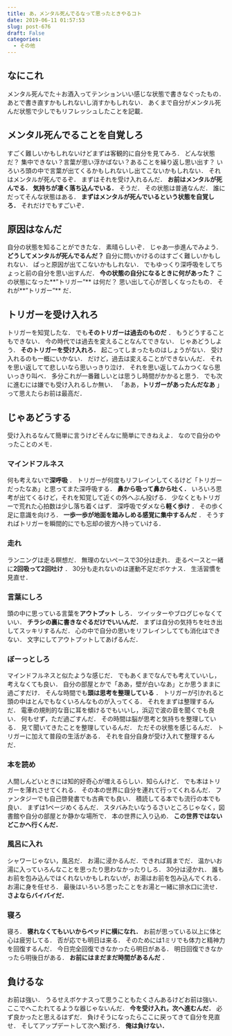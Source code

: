 ```yaml
---
title: あ，メンタル死んでるなって思ったときやるコト
date: 2019-06-11 01:57:53
slug: post-676
draft: False
categories:
  - その他
---
```


## なにこれ

メンタル死んでた＋お酒入ってテンションいい感じな状態で書きなぐったもの． あとで書き直すかもしれないし消すかもしれない． あくまで自分がメンタル死んだ状態で少しでもリフレッシュしたことを記載．  

## メンタル死んでることを自覚しろ

すごく難しいかもしれないけどまずは客観的に自分を見てみろ． どんな状態だ？   集中できない？言葉が思い浮かばない？あることを繰り返し思い出す？ いろいろ頭の中で言葉が出てくるかもしれないし出てこないかもしれない．   それはメンタルが死んでるぞ． まずはそれを受け入れるんだ．   **お前はメンタルが死んでる．** **気持ちが凄く落ち込んでいる．**   そうだ． その状態は普通なんだ． 誰にだってそんな状態はある． **まずはメンタルが死んでいるという状態を自覚しろ．** それだけでもすごいぞ．  

## 原因はなんだ

自分の状態を知ることができたな． 素晴らしいぞ．   じゃあ一歩進んでみよう． **どうしてメンタルが死んでるんだ？**   自分に問いかけるのはすごく難しいかもしれない． ぱっと原因が出てこないかもしれない． でもゆっくり深呼吸をしてちょっと前の自分を思い出すんだ．   **今の状態の自分になるときに何があった？** この状態になった**”トリガー”** は何だ？   思い出して心が苦しくなったもの． それが**”トリガー”** だ．  

## トリガーを受け入れろ

トリガーを知覚したな． でも**そのトリガーは過去のものだ** ． もうどうすることもできない． 今の時代では過去を変えることなんてできない．   じゃあどうしよう．   **そのトリガーを受け入れろ．**   起こってしまったものはしょうがない． 受け入れるのも一概にいかない． だけど，過去は変えることができないんだ．   それを思い返してて悲しいなら思いっきり泣け． それを思い返してムカつくなら思いっきり叫べ．   多分これが一番難しいとは思うし時間がかかると思う． でも次に進むには嫌でも受け入れるしか無い． 「ああ，**トリガーがあったんだなあ** 」って思えたらお前は最高だ．  

## じゃあどうする

受け入れるなんて簡単に言うけどそんなに簡単にできねえよ． なので自分のやったことのメモ．  

### マインドフルネス

何も考えないで**深呼吸** ． トリガーが何度もリフレインしてくるけど「トリガーだったなあ」と思ってまた深呼吸する． **鼻から吸って鼻から吐く．** いろいろ思考が出てくるけど，それを知覚して近くの外へぶん投げる． 少なくともトリガーで荒れた心拍数は少し落ち着くはず．   深呼吸でダメなら**軽く歩け** ． その歩く足に意識を向けろ． **一歩一歩が地面を踏みしめる感覚に集中するんだ** ． そうすればトリガーを瞬間的にでも忘却の彼方へ持っていける．  

### 走れ

ランニングは走る瞑想だ． 無理のないペースで30分は走れ． 走るペースと一緒に**2回吸って2回吐け** ．   30分も走れないのは運動不足だボケナス． 生活習慣を見直せ．  

### 言葉にしろ

頭の中に思っている言葉を**アウトプット** しろ． ツイッターやブログじゃなくていい． **チラシの裏に書きなぐるだけでいいんだ．** まずは自分の気持ちを吐き出してスッキリするんだ．   心の中で自分の思いをリフレインしてても消化はできない． 文字にしてアウトプットしてあげるんだ．  

### ぼーっとしろ

マインドフルネスと似たような感じだ． でもあくまでなんでも考えていいし，考えなくても良い． 自分の部屋とかで「ああ，壁が白いなあ」とか思うままに過ごすだけ． そんな時間でも**頭は思考を整理している** ． トリガーが引かれると頭の中はとんでもなくいろんなものが入ってくる． それをまずは整理するんだ．   電車の規則的な音に耳を傾けるでもいいし，浜辺で波の音を聞くでも良い． 何もせず，ただ過ごすんだ．   その時間は脳が思考と気持ちを整理している． 見て聞いてきたことを整理しているんだ． ただその状態を感じるんだ．   トリガーに加えて普段の生活がある． それを自分自身が受け入れて整理するんだ．  

### 本を読め

人間しんどいときには知的好奇心が増えるらしい．知らんけど． でも本はトリガーを薄れさせてくれる． その本の世界に自分を連れて行ってくれるんだ．   ファンタジーでも自己啓発書でも古典でも良い． 積読してる本でも流行の本でも良い． まずは1ページめくるんだ． スタバみたいなうるさいところじゃなく，図書館や自分の部屋とか静かな場所で． 本の世界に入り込め． **この世界ではないどこかへ行くんだ．**  

### 風呂に入れ

シャワーじゃない，風呂だ． お湯に浸かるんだ．できれば肩までだ． 温かいお湯に入っていろんなことを思ったり思わなかったりしろ． 30分は浸かれ． 誰もお前を包み込んではくれないかもしれないが，お湯はお前を包み込んでくれる． お湯に身を任せろ．   最後はいろいろ思ったことをお湯と一緒に排水口に流せ． **さよならバイバイだ．**  

### 寝ろ

寝ろ． **寝れなくてもいいからベッドに横になれ．** お前が思っている以上に体と心は疲労してる． 否が応でも明日は来る． そのためには1ミリでも体力と精神力を回復するんだ．   今日完全回復できなかったら明日がある． 明日回復できなかったら明後日がある． **お前にはまだまだ時間があるんだ** ．  

## 負けるな

お前は強い． うるせえボケナスって思うこともたくさんあるけどお前は強い． ここでへこたれてるような器じゃないんだ． **今を受け入れ，次へ進むんだ．** 必ず良かったと思えるはずだ．   負けそうになったらここに戻ってきて自分を見直せ． そしてアップデートして次へ繋げろ．   **俺は負けない．**

